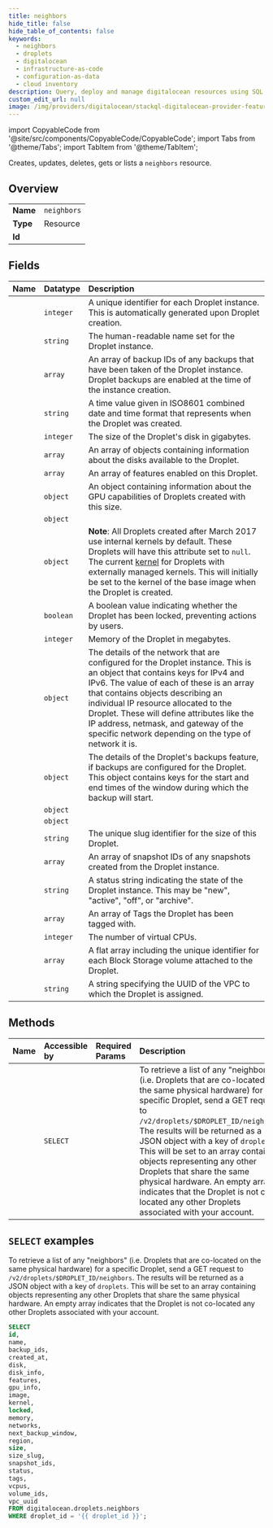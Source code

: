 ```yaml
---
title: neighbors
hide_title: false
hide_table_of_contents: false
keywords:
  - neighbors
  - droplets
  - digitalocean
  - infrastructure-as-code
  - configuration-as-data
  - cloud inventory
description: Query, deploy and manage digitalocean resources using SQL
custom_edit_url: null
image: /img/providers/digitalocean/stackql-digitalocean-provider-featured-image.png
---
```


import CopyableCode from '@site/src/components/CopyableCode/CopyableCode';
import Tabs from '@theme/Tabs';
import TabItem from '@theme/TabItem';

Creates, updates, deletes, gets or lists a <code>neighbors</code> resource.

## Overview
<table><tbody>
<tr><td><b>Name</b></td><td><code>neighbors</code></td></tr>
<tr><td><b>Type</b></td><td>Resource</td></tr>
<tr><td><b>Id</b></td><td><CopyableCode code="digitalocean.droplets.neighbors" /></td></tr>
</tbody></table>

## Fields
| Name | Datatype | Description |
|:-----|:---------|:------------|
| <CopyableCode code="id" /> | `integer` | A unique identifier for each Droplet instance. This is automatically generated upon Droplet creation. |
| <CopyableCode code="name" /> | `string` | The human-readable name set for the Droplet instance. |
| <CopyableCode code="backup_ids" /> | `array` | An array of backup IDs of any backups that have been taken of the Droplet instance. Droplet backups are enabled at the time of the instance creation. |
| <CopyableCode code="created_at" /> | `string` | A time value given in ISO8601 combined date and time format that represents when the Droplet was created. |
| <CopyableCode code="disk" /> | `integer` | The size of the Droplet's disk in gigabytes. |
| <CopyableCode code="disk_info" /> | `array` | An array of objects containing information about the disks available to the Droplet. |
| <CopyableCode code="features" /> | `array` | An array of features enabled on this Droplet. |
| <CopyableCode code="gpu_info" /> | `object` | An object containing information about the GPU capabilities of Droplets created with this size. |
| <CopyableCode code="image" /> | `object` |  |
| <CopyableCode code="kernel" /> | `object` | **Note**: All Droplets created after March 2017 use internal kernels by default. These Droplets will have this attribute set to `null`. The current [kernel](https://docs.digitalocean.com/products/droplets/how-to/kernel/) for Droplets with externally managed kernels. This will initially be set to the kernel of the base image when the Droplet is created. |
| <CopyableCode code="locked" /> | `boolean` | A boolean value indicating whether the Droplet has been locked, preventing actions by users. |
| <CopyableCode code="memory" /> | `integer` | Memory of the Droplet in megabytes. |
| <CopyableCode code="networks" /> | `object` | The details of the network that are configured for the Droplet instance. This is an object that contains keys for IPv4 and IPv6. The value of each of these is an array that contains objects describing an individual IP resource allocated to the Droplet. These will define attributes like the IP address, netmask, and gateway of the specific network depending on the type of network it is. |
| <CopyableCode code="next_backup_window" /> | `object` | The details of the Droplet's backups feature, if backups are configured for the Droplet. This object contains keys for the start and end times of the window during which the backup will start. |
| <CopyableCode code="region" /> | `object` |  |
| <CopyableCode code="size" /> | `object` |  |
| <CopyableCode code="size_slug" /> | `string` | The unique slug identifier for the size of this Droplet. |
| <CopyableCode code="snapshot_ids" /> | `array` | An array of snapshot IDs of any snapshots created from the Droplet instance. |
| <CopyableCode code="status" /> | `string` | A status string indicating the state of the Droplet instance. This may be "new", "active", "off", or "archive". |
| <CopyableCode code="tags" /> | `array` | An array of Tags the Droplet has been tagged with. |
| <CopyableCode code="vcpus" /> | `integer` | The number of virtual CPUs. |
| <CopyableCode code="volume_ids" /> | `array` | A flat array including the unique identifier for each Block Storage volume attached to the Droplet. |
| <CopyableCode code="vpc_uuid" /> | `string` | A string specifying the UUID of the VPC to which the Droplet is assigned. |

## Methods
| Name | Accessible by | Required Params | Description |
|:-----|:--------------|:----------------|:------------|
| <CopyableCode code="droplets_list_neighbors" /> | `SELECT` | <CopyableCode code="droplet_id" /> | To retrieve a list of any "neighbors" (i.e. Droplets that are co-located on the same physical hardware) for a specific Droplet, send a GET request to `/v2/droplets/$DROPLET_ID/neighbors`. The results will be returned as a JSON object with a key of `droplets`. This will be set to an array containing objects representing any other Droplets that share the same physical hardware. An empty array indicates that the Droplet is not co-located any other Droplets associated with your account. |

## `SELECT` examples

To retrieve a list of any "neighbors" (i.e. Droplets that are co-located on the same physical hardware) for a specific Droplet, send a GET request to `/v2/droplets/$DROPLET_ID/neighbors`. The results will be returned as a JSON object with a key of `droplets`. This will be set to an array containing objects representing any other Droplets that share the same physical hardware. An empty array indicates that the Droplet is not co-located any other Droplets associated with your account.


```sql
SELECT
id,
name,
backup_ids,
created_at,
disk,
disk_info,
features,
gpu_info,
image,
kernel,
locked,
memory,
networks,
next_backup_window,
region,
size,
size_slug,
snapshot_ids,
status,
tags,
vcpus,
volume_ids,
vpc_uuid
FROM digitalocean.droplets.neighbors
WHERE droplet_id = '{{ droplet_id }}';
```